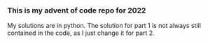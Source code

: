 ### This is my advent of code repo for 2022

My solutions are in python. The solution for part 1 is not always still contained in the code, as I just change it for part 2.